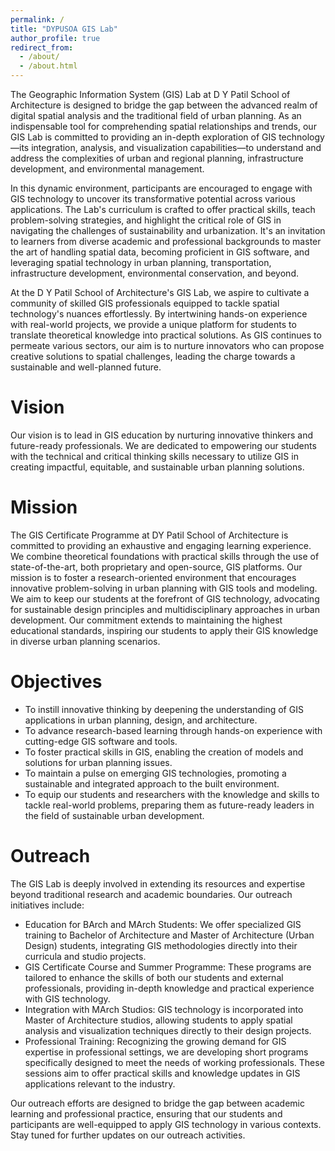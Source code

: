 ```yaml
---
permalink: /
title: "DYPUSOA GIS Lab"
author_profile: true
redirect_from: 
  - /about/
  - /about.html
---
```


The Geographic Information System (GIS) Lab at D Y Patil School of Architecture is designed to bridge the gap between the advanced realm of digital spatial analysis and the traditional field of urban planning. As an indispensable tool for comprehending spatial relationships and trends, our GIS Lab is committed to providing an in-depth exploration of GIS technology—its integration, analysis, and visualization capabilities—to understand and address the complexities of urban and regional planning, infrastructure development, and environmental management.

In this dynamic environment, participants are encouraged to engage with GIS technology to uncover its transformative potential across various applications. The Lab's curriculum is crafted to offer practical skills, teach problem-solving strategies, and highlight the critical role of GIS in navigating the challenges of sustainability and urbanization. It's an invitation to learners from diverse academic and professional backgrounds to master the art of handling spatial data, becoming proficient in GIS software, and leveraging spatial technology in urban planning, transportation, infrastructure development, environmental conservation, and beyond.

At the D Y Patil School of Architecture's GIS Lab, we aspire to cultivate a community of skilled GIS professionals equipped to tackle spatial technology's nuances effortlessly. By intertwining hands-on experience with real-world projects, we provide a unique platform for students to translate theoretical knowledge into practical solutions. As GIS continues to permeate various sectors, our aim is to nurture innovators who can propose creative solutions to spatial challenges, leading the charge towards a sustainable and well-planned future.

Vision
======
Our vision is to lead in GIS education by nurturing innovative thinkers and future-ready professionals. We are dedicated to empowering our students with the technical and critical thinking skills necessary to utilize GIS in creating impactful, equitable, and sustainable urban planning solutions.

Mission
======
The GIS Certificate Programme at DY Patil School of Architecture is committed to providing an exhaustive and engaging learning experience. We combine theoretical foundations with practical skills through the use of state-of-the-art, both proprietary and open-source, GIS platforms. Our mission is to foster a research-oriented environment that encourages innovative problem-solving in urban planning with GIS tools and modeling. We aim to keep our students at the forefront of GIS technology, advocating for sustainable design principles and multidisciplinary approaches in urban development. Our commitment extends to maintaining the highest educational standards, inspiring our students to apply their GIS knowledge in diverse urban planning scenarios.

Objectives
=========
- To instill innovative thinking by deepening the understanding of GIS applications in urban planning, design, and architecture.
- To advance research-based learning through hands-on experience with cutting-edge GIS software and tools.
- To foster practical skills in GIS, enabling the creation of models and solutions for urban planning issues.
- To maintain a pulse on emerging GIS technologies, promoting a sustainable and integrated approach to the built environment.
- To equip our students and researchers with the knowledge and skills to tackle real-world problems, preparing them as future-ready leaders in the field of sustainable urban development.

Outreach
===========
The GIS Lab is deeply involved in extending its resources and expertise beyond traditional research and academic boundaries. Our outreach initiatives include:

- Education for BArch and MArch Students: We offer specialized GIS training to Bachelor of Architecture and Master of Architecture (Urban Design) students, integrating GIS methodologies directly into their curricula and studio projects.
- GIS Certificate Course and Summer Programme: These programs are tailored to enhance the skills of both our students and external professionals, providing in-depth knowledge and practical experience with GIS technology.
- Integration with MArch Studios: GIS technology is incorporated into Master of Architecture studios, allowing students to apply spatial analysis and visualization techniques directly to their design projects.
- Professional Training: Recognizing the growing demand for GIS expertise in professional settings, we are developing short programs specifically designed to meet the needs of working professionals. These sessions aim to offer practical skills and knowledge updates in GIS applications relevant to the industry.

Our outreach efforts are designed to bridge the gap between academic learning and professional practice, ensuring that our students and participants are well-equipped to apply GIS technology in various contexts. Stay tuned for further updates on our outreach activities.
